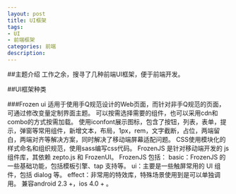 ```yaml
---
layout: post
title: UI框架
tags:
- UI
- 前端框架
categories: 前端
description: 
---
```


##主题介绍
工作之余，搜寻了几种前端UI框架，便于前端开发。

<!-- more -->

##UI框架种类

###Frozen ui
适用于使用手Q规范设计的Web页面，而针对非手Q规范的页面，可通过修改变量定制界面主题。
可以按需选择需要的组件，也可以采用cdn和combo的方式按需加载。
使用iconfont展示图标，包含了按钮，列表，表单，提示，弹窗等常用组件，新增文本，布局，1px，rem，文字截断，占位，两端留白，两端对齐等解决方案，同时解决了移动端屏幕适配问题。
CSS使用模块化的样式命名和组织规范，使用sass编写css代码。
FrozenJS 是针对移动端开发的 js 组件库，其依赖 zepto.js 和 FrozenUI。
FrozenJS 包括： basic：FrozenJS 的一些基础功能，包括模板引擎、tap 支持等。
ui：主要是一些触屏常用的 UI 组件，包括 dialog 等。
effect：非常用的特效库，特殊场景使用到是可以单独调用。
兼容android 2.3 +，ios 4.0 + 。
